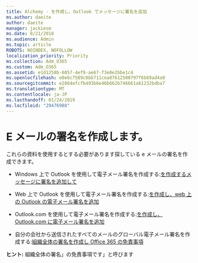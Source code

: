 ```yaml
---
title: Alchemy - を作成し、Outlook でメッセージに署名を追加
ms.author: daeite
author: daeite
manager: jackiesm
ms.date: 8/21/2018
ms.audience: Admin
ms.topic: article
ROBOTS: NOINDEX, NOFOLLOW
localization_priority: Priority
ms.collection: Adm_O365
ms.custom: Adm_O365
ms.assetid: e1d1258b-6057-4ef9-ae67-f3e0e2bbe1c4
ms.openlocfilehash: e0e6c7589c0bb711cea87612500797f6b69ad4a0
ms.sourcegitcommit: e2864efcfb493b6e46b662b746661a61232bdba7
ms.translationtype: MT
ms.contentlocale: ja-JP
ms.lasthandoff: 01/24/2019
ms.locfileid: "29476988"
---
```

# <a name="creating-email-signatures"></a>E メールの署名を作成します。

これらの資料を使用するとする必要があります探している e メールの署名を作成できます。
  
- Windows 上で Outlook を使用して電子メール署名を作成する:[を作成するメッセージに署名を追加して](https://support.office.com/article/8ee5d4f4-68fd-464a-a1c1-0e1c80bb27f2.aspx)
    
- Web 上で Outlook を使用して電子メール署名を作成する:[を作成し、web 上の Outlook の電子メール署名を追加](https://support.office.com/article/5ff9dcfd-d3f1-447b-b2e9-39f91b074ea3.aspx)
    
- Outlook.com を使用して電子メール署名を作成する:[を作成し、Outlook.com に電子メール署名を追加](https://support.office.com/article/776d9006-abdf-444e-b5b7-a61821dff034.aspx)
    
- 自分の会社から送信されたすべてのメールのグローバル電子メール署名を作成する:[組織全体の署名を作成し Office 365 の免責事項](https://support.office.com/article/2d75860f-c527-4352-a7f6-73eba54c0c72.aspx)
    
 **ヒント:** 組織全体の署名」の免責事項です」と呼びます 
  

